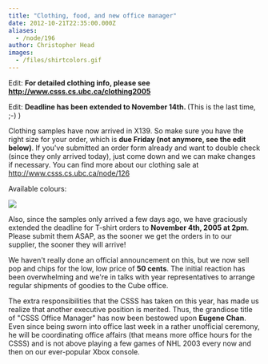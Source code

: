 ```yaml
---
title: "Clothing, food, and new office manager"
date: 2012-10-21T22:35:00.000Z
aliases:
  - /node/196
author: Christopher Head
images:
  - /files/shirtcolors.gif
---
```


<div class="field field-name-body field-type-text-with-summary field-label-hidden"><div class="field-items"><div class="field-item even"><p>Edit: <b>For detailed clothing info, please see <a href="http://www.csss.cs.ubc.ca/clothing2005">http://www.csss.cs.ubc.ca/clothing2005</a></b></p>
<p>Edit:  <b>Deadline has been extended to November 14th. </b> (This is the last time, ;-) )</p>
<p>Clothing samples have now arrived in X139.  So make sure you have the right size for your order, which is <b>due Friday (not anymore, see the edit below)</b>.  If you&apos;ve submitted an order form already and want to double check (since they only arrived today), just come down and we can make changes if necessary.  You can find more about our clothing sale at <a href="http://www.csss.cs.ubc.ca/node/126">http://www.csss.cs.ubc.ca/node/126</a></p>
<p>Available colours:</p>
<p><img src="/files/shirtcolors.gif"></p>
<p>Also, since the samples only arrived a few days ago, we have graciously extended the deadline for T-shirt orders to <b>November 4th, 2005 at 2pm</b>.  Please submit them ASAP, as the sooner we get the orders in to our supplier, the sooner they will arrive!</p>
<p>We haven&apos;t really done an official announcement on this, but we now sell pop and chips for the low, low price of <b>50 cents</b>.  The initial reaction has been overwhelming and we&apos;re in talks with year representatives to arrange regular shipments of goodies to the Cube office.  </p>
<p>The extra responsibilities that the CSSS has taken on this year, has made us realize that another executive position is merited.  Thus, the grandiose title of &quot;CSSS Office Manager&quot; has now been bestowed upon <b>Eugene Chan</b>.  Even since being sworn into office last week in a rather unofficial ceremony, he will be coordinating office affairs (that means more office hours for the CSSS) and is not above playing a few games of NHL 2003 every now and then on our ever-popular Xbox console.</p>
</div></div></div>    <footer>
          </footer>
